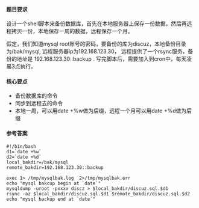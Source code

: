 ####  题目要求

设计一个shell脚本来备份数据库，首先在本地服务器上保存一份数据，然后再远程拷贝一份，本地保存一周的数据，远程保存一个月。

假定，我们知道mysql root账号的密码，要备份的库为discuz，本地备份目录为/bak/mysql, 远程服务器ip为192.168.123.30， 远程提供了一个rsync服务，备份的地址是 192.168.123.30::backup  . 写完脚本后，需要加入到cron中，每天凌晨3点执行。

#### 核心要点

- 备份数据库的命令
- 同步到远程去的命令
- 本地一周，可以用date +%w做为后缀，远程一个月可以用date +%d做为后缀

#### 参考答案

```shell
#!/bin/bash
d1=`date +%w`
d2=`date +%d`
local_bakdir=/bak/mysql
remote_bakdir=192.168.123.30::backup

exec 1> /tmp/mysqlbak.log  2>/tmp/mysqlbak.err
echo "mysql bakcup begin at `date`"
mysqldump -uroot -pxxxx discz > $local_bakdir/discuz.sql.$d1
rsync -az $local_bakdir/discuz.sql.$d1 $remote_bakdir/discuz.sql.$d2
echo "mysql backup end at `date`"
```

